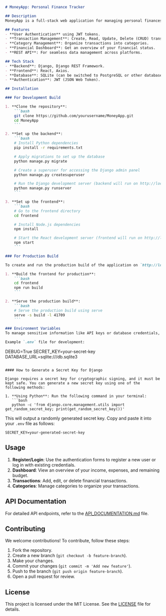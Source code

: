 ```markdown
# MoneyApp: Personal Finance Tracker

## Description
MoneyApp is a full-stack web application for managing personal finances. It features a Django REST Framework backend and a React frontend to provide an efficient way to track income, expenses, and manage budgets.

## Features
- **User Authentication** using JWT tokens.
- **Transaction Management**: Create, Read, Update, Delete (CRUD) transactions.
- **Category Management**: Organize transactions into categories.
- **Financial Dashboard**: Get an overview of your financial status.
- **REST API**: For seamless data management across platforms.

## Tech Stack
- **Backend**: Django, Django REST Framework.
- **Frontend**: React, Axios.
- **Database**: SQLite (can be switched to PostgreSQL or other databases).
- **Authentication**: JWT (JSON Web Token).

## Installation

### For Development Build

1. **Clone the repository**:
    ```bash
    git clone https://github.com/yourusername/MoneyApp.git
    cd MoneyApp
    ```

2. **Set up the backend**:
    ```bash
    # Install Python dependencies
    pip install -r requirements.txt

    # Apply migrations to set up the database
    python manage.py migrate

    # Create a superuser for accessing the Django admin panel
    python manage.py createsuperuser

    # Run the Django development server (backend will run on http://localhost:8000)
    python manage.py runserver
    ```

3. **Set up the frontend**:
    ```bash
    # Go to the frontend directory
    cd frontend

    # Install Node.js dependencies
    npm install

    # Start the React development server (frontend will run on http://localhost:3000)
    npm start
    ```

### For Production Build

To create and run the production build of the application on `http://localhost:41709`, follow these steps:

1. **Build the frontend for production**:
    ```bash
    cd frontend
    npm run build
    ```

2. **Serve the production build**:
    ```bash
    # Serve the production build using serve
    serve -s build -l 41709
    ```

### Environment Variables
To manage sensitive information like API keys or database credentials, you need to create a `.env` file in the project root.

Example `.env` file for development:
```
DEBUG=True
SECRET_KEY=your-secret-key
DATABASE_URL=sqlite:///db.sqlite3
```

#### How to Generate a Secret Key for Django

Django requires a secret key for cryptographic signing, and it must be kept safe. You can generate a new secret key using one of the following methods:

1. **Using Python**: Run the following command in your terminal:
   ```bash
   python -c 'from django.core.management.utils import get_random_secret_key; print(get_random_secret_key())'
   ```
   This will output a randomly generated secret key. Copy and paste it into your `.env` file as follows:
   ```plaintext
   SECRET_KEY=your-generated-secret-key
   ```

## Usage

1. **Register/Login**: Use the authentication forms to register a new user or log in with existing credentials.
2. **Dashboard**: View an overview of your income, expenses, and remaining budget.
3. **Transactions**: Add, edit, or delete financial transactions.
4. **Categories**: Manage categories to organize your transactions.

## API Documentation
For detailed API endpoints, refer to the [API_DOCUMENTATION.md](./API_DOCUMENTATION.md) file.

## Contributing
We welcome contributions! To contribute, follow these steps:
1. Fork the repository.
2. Create a new branch (`git checkout -b feature-branch`).
3. Make your changes.
4. Commit your changes (`git commit -m 'Add new feature'`).
5. Push to the branch (`git push origin feature-branch`).
6. Open a pull request for review.

## License
This project is licensed under the MIT License. See the [LICENSE](./LICENSE) file for details.
